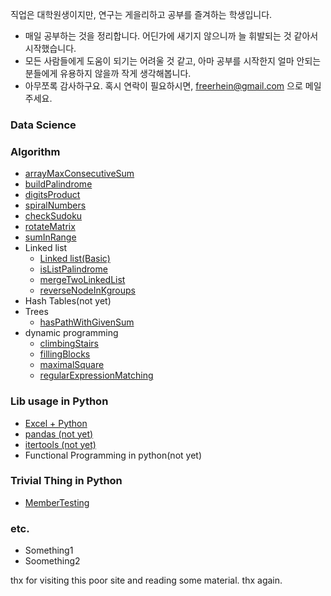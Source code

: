직업은 대학원생이지만, 연구는 게을리하고 공부를 즐겨하는 학생입니다. 
- 매일 공부하는 것을 정리합니다. 어딘가에 새기지 않으니까 늘 휘발되는 것 같아서 시작했습니다. 
- 모든 사람들에게 도움이 되기는 어려울 것 같고, 아마 공부를 시작한지 얼마 안되는 분들에게 유용하지 않을까 작게 생각해봅니다. 
- 아무쪼록 감사하구요. 혹시 연락이 필요하시면, freerhein@gmail.com 으로 메일 주세요. 

### Data Science


### Algorithm 
- [arrayMaxConsecutiveSum](/Algorithm/arrayMaxConsecutiveSum.md)
- [buildPalindrome](/Algorithm/buildPalindrome)
- [digitsProduct](/Algorithm/digitsProduct)
- [spiralNumbers](/Algorithm/spiralNumbers.md)
- [checkSudoku](/Algorithm/checkSudoku.md)
- [rotateMatrix](/Algorithm/rotateMatrix.md)
- [sumInRange](/Algorithm/sumInRange.md)
- Linked list
  - [Linked list(Basic)](/Algorithm/linkedListBasic.md)
  - [isListPalindrome](/Algorithm/linkedList_isListPalindrome.md)
  - [mergeTwoLinkedList](/Algorithm/mergeTwoLinkedLists.md)
  - [reverseNodeInKgroups](/Algorithm/reverseNodeInKGroups.md)
- Hash Tables(not yet)
- Trees
  - [hasPathWithGivenSum](/Algorithm/hasPathWithGivenSum.md)
- dynamic programming
  - [climbingStairs](/Algorithm/climbingStairs.md)
  - [fillingBlocks](/Algorithm/fillingBlocks.md)
  - [maximalSquare](/Algorithm/maximalSquare.md)
  - [regularExpressionMatching](/Algorithm/regularExpressionMatching.md)

### Lib usage in Python
- [Excel + Python](/LibUsage/excel_in_python.md)
- [pandas (not yet)]()
- [itertools (not yet)]()
- Functional Programming in python(not yet)

### Trivial Thing in Python
- [MemberTesting](/TTiP/Python_membertesting.md)

### etc.
- Something1
- Soomething2


thx for visiting this poor site and reading some material. thx again. 
